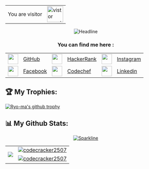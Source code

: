 <div align="center"><table>
  <tr>
    <td>You are visitor</td>
    <td><img src="https://profile-counter.glitch.me/codecracker2507/count.svg" alt="vistor count" height="50" /></td>
  </tr>
</table></div>

<div class="headline" align="center">
    <img src="https://readme-typing-svg.herokuapp.com?color=%236ECA77&size=32&center=true&vCenter=true&width=600&height=50&lines=Hi+there+,+I'm+Agnik+Sarkar;Fullstack+Web+Developer;Problem+Solver;Open-Source+Contributor;EEE+Enthusiast" alt="Headline" />
</div>


<div align="center"><h3> You can find me here : </h3>
  <table>       
    <tr>      
      <td><img height="32" width="32" src="https://cdn.jsdelivr.net/npm/simple-icons@latest/icons/github.svg"></td>
      <td><a href="http://www.github.com/codecracker2507" title="Github">GitHub</a></td>
      <td><img height="32" width="32" src="https://user-images.githubusercontent.com/64016811/126900184-f88ad750-b1a9-4471-98d8-6cdfdd0d1915.png"></td>
      <td><a href="https://www.hackerrank.com/agnik2507">HackerRank</a></td>
      <td><img height="32" width="32" src="https://tse1.mm.bing.net/th?id=OIP.ho1dc1a3VpPFl1Fy3pv5vAHaHZ&pid=Api&P=0&w=166&h=166"></td>
      <td><a href="https://www.instagram.com/_agnik2507_/" title="Instagram">Instagram</a></td>
    </tr>
    <tr>      
      <td><img height="32" width="32" src="https://tse4.mm.bing.net/th?id=OIP.3ZzuiBFQSpjv3BDNTGda8gHaHa&pid=Api&P=0&w=158&h=158"></td>
      <td><a href="https://www.facebook.com/agnik.sarkar.148">Facebook</a></td>
      <td><img height="32" width="32" src="https://user-images.githubusercontent.com/64016811/126900195-9ce9ab12-8489-4b6c-883d-d37252f22d3f.png"></td>
      <td><a href="https://www.codechef.com/users/agnik2507">Codechef</a></td>
      <td><img height="32" width="32" src="https://user-images.githubusercontent.com/64016811/126900174-9aa8ff7d-84d6-473e-9432-93690827d161.png"></td>
      <td><a href="https://www.linkedin.com/in/agnik-sarkar-bb80b9210/" title="Linkedin">Linkedin</a></td>
    </tr>
  </table>
</div>

<h2>🏆 My Trophies: </h2>

[![Ryo-ma's github trophy](https://github-profile-trophy.vercel.app/?username=codecracker2507&theme=monokai&row=1&column=8)](https://github.com/ryo-ma/github-profile-trophy)
  
<h2>📊 My Github Stats: </h2>
<center>
  
[![Sparkline](https://stars.medv.io/Naereen/badges.svg)](https://stars.medv.io/MainakRepositor/badges)

<table cellpadding="0" cellspacing="0" border="0">
  <tr>
    <td rowspan="2">
      <p align="left"> <a href="https://github.com/codecracker2507">
  <img align="center" src="https://github-readme-stats.vercel.app/api/top-langs/?username=codecracker2507&langs_count=100&theme=radical" />
</a> </p></td>
    <td><a href="https://github.com/codecracker2507">
   <img align="center" src="https://github-readme-stats.vercel.app/api?username=codecracker2507&show_icons=true&theme=merko&line_height=33&include_all_commits=true" alt="codecracker2507"/>
</a> </td>
  </tr>
  <tr>
    <td><a href="https://github.com/codecracker2507">
   <img align="center" src="https://github-readme-streak-stats.herokuapp.com/?user=codecracker2507&theme=highcontrast&line_height=20" alt="codecracker2507"/>
</a></td> 
  </tr>
  </table>
